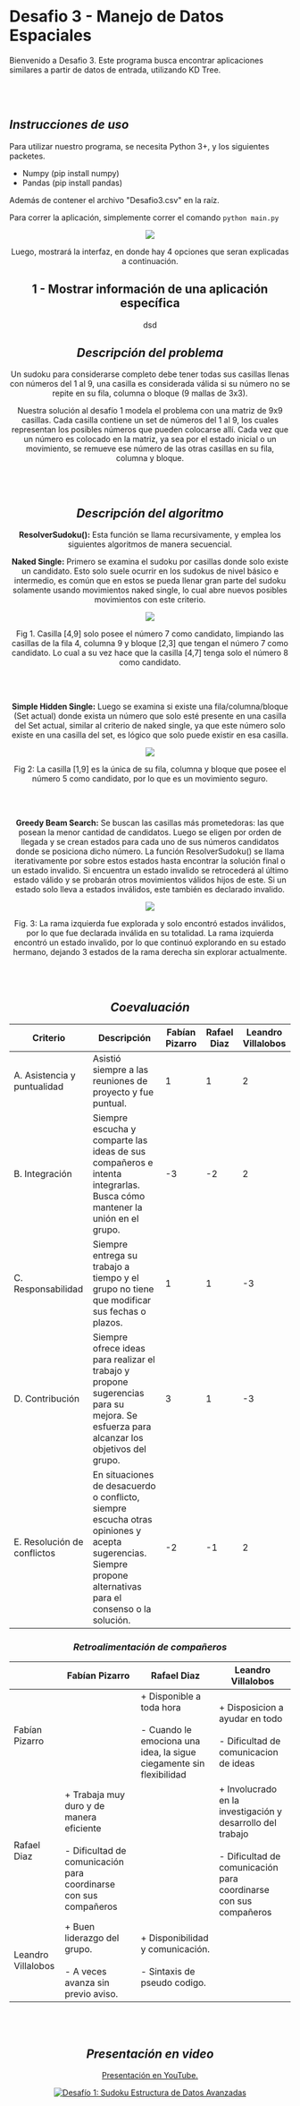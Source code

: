 # Desafio 3 - Manejo de Datos Espaciales

Bienvenido a Desafio 3. Este programa busca encontrar aplicaciones similares a partir de datos de entrada, utilizando KD Tree.

<br></br>

## _Instrucciones de uso_

Para utilizar nuestro programa, se necesita Python 3+, y los siguientes packetes.
* Numpy (pip install numpy)
* Pandas (pip install pandas)

Además de contener el archivo "Desafio3.csv" en la raíz.

Para correr la aplicación, simplemente correr el comando `python main.py`



<center>


<p align="center">
  <img  src="https://i.imgur.com/TLyW9UT.png">
</p>


Luego, mostrará la interfaz, en donde hay 4 opciones que seran explicadas a continuación.


## __1 - Mostrar información de una aplicación específica__

dsd



## _Descripción del problema_

Un sudoku para considerarse completo debe tener todas sus casillas llenas con números del 1 al 9, una casilla es considerada válida si su número no se repite en su fila, columna o bloque (9 mallas de 3x3).

Nuestra solución al desafío 1 modela el problema con una matriz de 9x9 casillas. Cada casilla contiene un set de números del 1 al 9, los cuales representan los posibles números que pueden colocarse allí. Cada vez que un número es colocado en la matriz, ya sea por el estado inicial o un movimiento, se remueve ese número de las otras casillas en su fila, columna y bloque. 


<br></br>

## _Descripción del algoritmo_

__ResolverSudoku():__ Esta función se llama recursivamente, y emplea los siguientes algoritmos de manera secuencial.

__Naked Single:__ Primero se examina el sudoku por casillas donde solo existe un candidato. Esto solo suele ocurrir en los sudokus de nivel básico e intermedio, es común que en estos se pueda llenar gran parte del sudoku solamente usando movimientos naked single, lo cual abre nuevos posibles movimientos con este criterio.



<p align="center">
  <img  src="https://i.imgur.com/UCY5LlK.png">
</p>

<p align="center">
  Fig 1. Casilla [4,9] solo posee el número 7 como candidato, limpiando las casillas de la fila 4, columna 9 y bloque [2,3] que tengan el número 7 como candidato. Lo cual a su vez hace que la casilla [4,7] tenga solo el número 8 como candidato.
</p>

<br></br>

__Simple Hidden Single:__ Luego se examina si existe una fila/columna/bloque (Set actual) donde exista un número que solo esté presente en una casilla del Set actual, similar al criterio de naked single, ya que este número solo existe en una casilla del set, es lógico que solo puede existir en esa casilla.



<p align="center">
  <img  src="https://i.imgur.com/dSAV8Ge.png">
</p>

<p align="center">
  Fig 2: La casilla [1,9] es la única de su fila, columna y bloque que posee el número 5 como candidato, por lo que es un movimiento seguro.
</p>

<br></br>

__Greedy Beam Search:__ Se buscan las casillas más prometedoras: las que posean la menor cantidad de candidatos. Luego se eligen por orden de llegada y se crean estados para cada uno de sus números candidatos donde se posiciona dicho número. La función ResolverSudoku() se llama iterativamente por sobre estos estados hasta encontrar la solución final o un estado invalido. Si encuentra un estado invalido se retrocederá al último estado válido y se probarán otros movimientos válidos hijos de este. Si un estado solo lleva a estados inválidos, este también es declarado invalido.



<p align="center">
  <img  src="https://i.imgur.com/dbrzzlU.png">
</p>

<p align="center">
  Fig. 3: La rama izquierda fue explorada y solo encontró estados inválidos, por lo que fue declarada inválida en su totalidad. La rama izquierda encontró un estado invalido, por lo que continuó explorando en su estado hermano, dejando 3 estados de la rama derecha sin explorar actualmente.
</p>

<br></br>

## _Coevaluación_

| Criterio | Descripción  |  Fabían Pizarro | Rafael Diaz  | Leandro Villalobos |
|---|---|---|---|---|
|A. Asistencia y puntualidad   | Asistió siempre a las reuniones de proyecto y fue puntual.  |  1 | 1  | 2  |
| B. Integración  |  Siempre escucha y comparte las ideas de sus compañeros e intenta integrarlas. Busca cómo mantener la unión en el grupo. |  -3 |  -2 | 2  |
| C. Responsabilidad  | Siempre entrega su trabajo a tiempo y el grupo no tiene que modificar sus fechas o plazos.  | 1  |  1 |  -3 |
|  D. Contribución |  Siempre ofrece ideas para realizar el trabajo y propone sugerencias para su mejora. Se esfuerza para alcanzar los objetivos del grupo. |  3 |1   | -3  |
|  E. Resolución de conflictos | En situaciones de desacuerdo o conflicto, siempre escucha otras opiniones y acepta sugerencias. Siempre propone alternativas para el consenso o la solución.  |  -2 |  -1 | 2  |

### _Retroalimentación de compañeros_

| | Fabían Pizarro | Rafael Diaz  | Leandro Villalobos | 
|---|---|---|---|
| Fabían Pizarro | | + Disponible a toda hora <br></br> - Cuando le emociona una idea, la sigue ciegamente sin flexibilidad  |  + Disposicion a ayudar en todo <br></br> - Dificultad de comunicacion de ideas|
| Rafael Diaz  | + Trabaja muy duro y de manera eficiente <br></br> - Dificultad de comunicación para coordinarse con sus compañeros | | + Involucrado en la investigación y desarrollo del trabajo <br></br> - Dificultad de comunicación para coordinarse con sus compañeros|
| Leandro Villalobos | + Buen liderazgo del grupo. <br></br> - A veces avanza sin previo aviso. | + Disponibilidad y comunicación. <br></br> - Sintaxis de pseudo codigo. | |

<br></br>

## _Presentación en video_

[Presentación en YouTube.](https://www.youtube.com/watch?v=A43KYQiKK5I)

[![Desafío 1: Sudoku
Estructura de Datos Avanzadas
](https://i.imgur.com/ipBDFQd.png)](https://www.youtube.com/watch?v=A43KYQiKK5I "Desafío 1: Sudoku
Estructura de Datos Avanzadas
")
